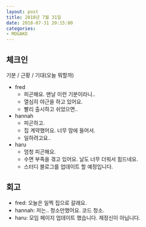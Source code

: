 ```yaml
---
layout: post
title: 2018년 7월 31일
date: 2018-07-31 20:15:00
categories:
- MOGAKO
---
```


## 체크인

기분 / 근황 / 기대(오늘 뭐할까)

* fred
  * 피곤해요. 맨날 이런 기분이라니..
  * 열심히 야근을 하고 있어요.
  * 빨리 출시하고 쉬었으면..
* hannah
  * 피곤하고.
  * 집 계약했어요. 너무 맘에 들어서.
  * 일하려고요..
* haru
  * 엄청 피곤해요.
  * 수면 부족을 겪고 있어요. 날도 너무 더워서 힘드네요.
  * 스터디 블로그를 업데이트 할 예정입니다.

## 회고

* fred: 오늘은 일찍 집으로 갈래요.
* hannah: 저는.. 청소만했어요. 코드 청소.
* haru: 모임 페이지 업데이트 했습니다. 제정신이 아닙니다.
